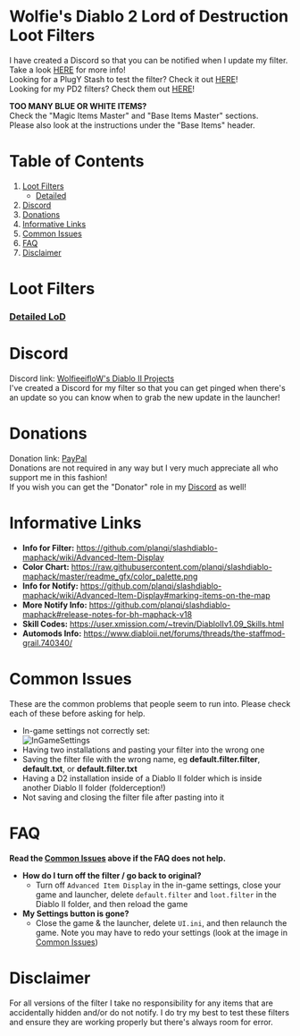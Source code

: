 # Wolfie's Diablo 2 Lord of Destruction Loot Filters

I have created a Discord so that you can be notified when I update my filter. Take a look [HERE](https://github.com/WolfieeifloW/lodfilter#discord) for more info!  
Looking for a PlugY Stash to test the filter? Check it out [HERE](https://github.com/WolfieeifloW/LoD-PlugY-Stash)!  
Looking for my PD2 filters? Check them out [HERE](https://github.com/WolfieeifloW/pd2filter)!

**TOO MANY BLUE OR WHITE ITEMS?**  
Check the "Magic Items Master" and "Base Items Master" sections.  
Please also look at the instructions under the "Base Items" header.

# Table of Contents
1. [Loot Filters](https://github.com/WolfieeifloW/lodfilter#loot-filters)
   * [Detailed](https://github.com/WolfieeifloW/lodfilter#detailed-lod)
2. [Discord](https://github.com/WolfieeifloW/lodfilter#discord)
3. [Donations](https://github.com/WolfieeifloW/lodfilter#donations)
4. [Informative Links](https://github.com/WolfieeifloW/lodfilter#informative-links)
5. [Common Issues](https://github.com/WolfieeifloW/lodfilter#common-issues)
6. [FAQ](https://github.com/WolfieeifloW/lodfilter#faq)
7. [Disclaimer](https://github.com/WolfieeifloW/lodfilter#disclaimer)

# Loot Filters
### [Detailed LoD](https://raw.githubusercontent.com/WolfieeifloW/lodfilter/main/detailed_lod.filter)  

# Discord
Discord link: [WolfieeifloW's Diablo II Projects](https://discord.gg/6bM8AtYGAq)  
I've created a Discord for my filter so that you can get pinged when there's an update so you can know when to grab the new update in the launcher!

# Donations
Donation link: [PayPal](https://www.paypal.com/cgi-bin/webscr?cmd=_donations&business=9JARHKMQ9UU3S&item_name=Project+Diablo+2+Loot+Filter&currency_code=CAD)  
Donations are not required in any way but I very much appreciate all who support me in this fashion!  
If you wish you can get the "Donator" role in my [Discord](https://github.com/WolfieeifloW/lodfilter#discord) as well!

# Informative Links
* **Info for Filter:** <https://github.com/planqi/slashdiablo-maphack/wiki/Advanced-Item-Display>
* **Color Chart:** <https://raw.githubusercontent.com/planqi/slashdiablo-maphack/master/readme_gfx/color_palette.png>
* **Info for Notify:** <https://github.com/planqi/slashdiablo-maphack/wiki/Advanced-Item-Display#marking-items-on-the-map>
* **More Notify Info:** <https://github.com/planqi/slashdiablo-maphack#release-notes-for-bh-maphack-v18>
* **Skill Codes:** <https://user.xmission.com/~trevin/DiabloIIv1.09_Skills.html>
* **Automods Info:** <https://www.diabloii.net/forums/threads/the-staffmod-grail.740340/>

# Common Issues
These are the common problems that people seem to run into. Please check each of these before asking for help.
* In-game settings not correctly set:  
![InGameSettings](https://user-images.githubusercontent.com/40577712/112235704-8f38d380-8c15-11eb-9791-fddfe493d45b.png)
* Having two installations and pasting your filter into the wrong one
* Saving the filter file with the wrong name, eg **default.filter.filter**, **default.txt**, or **default.filter.txt**
* Having a D2 installation inside of a Diablo II folder which is inside another Diablo II folder (folderception!)
* Not saving and closing the filter file after pasting into it

# FAQ
**Read the [Common Issues](https://github.com/WolfieeifloW/lodfilter#common-issues) above if the FAQ does not help.**

* **How do I turn off the filter / go back to original?**
  * Turn off `Advanced Item Display` in the in-game settings, close your game and launcher, delete `default.filter` and `loot.filter` in the Diablo II folder, and then reload the game
* **My Settings button is gone?**
  * Close the game & the launcher, delete `UI.ini`, and then relaunch the game. Note you may have to redo your settings (look at the image in [Common Issues](https://github.com/WolfieeifloW/lodfilter#common-issues))

# Disclaimer
For all versions of the filter I take no responsibility for any items that are accidentally hidden and/or do not notify. I do try my best to test these filters and ensure they are working properly but there's always room for error.
